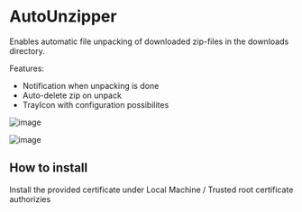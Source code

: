 # AutoUnzipper
Enables automatic file unpacking of downloaded zip-files in the downloads directory.

Features:
* Notification when unpacking is done
* Auto-delete zip on unpack
* TrayIcon with configuration possibilites

![image](https://user-images.githubusercontent.com/22404008/234829597-db8ac1a1-37fd-4c7f-805d-ff2579c2653c.png)

![image](https://user-images.githubusercontent.com/22404008/234829695-885921be-0020-42ac-94ae-bcb231352f45.png)


## How to install
Install the provided certificate under Local Machine / Trusted root certificate authorizies
